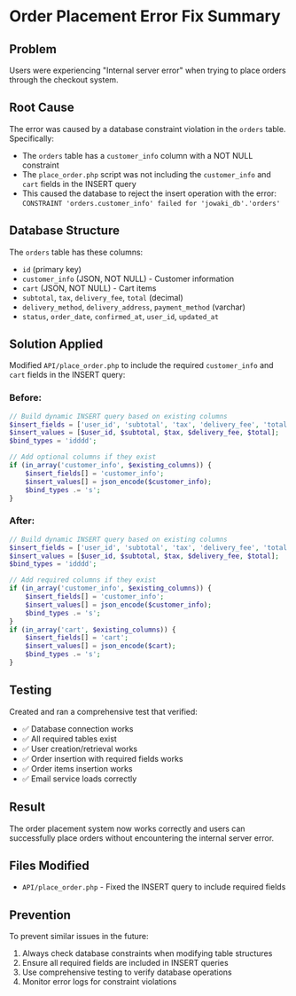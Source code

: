 # Order Placement Error Fix Summary

## Problem
Users were experiencing "Internal server error" when trying to place orders through the checkout system.

## Root Cause
The error was caused by a database constraint violation in the `orders` table. Specifically:

- The `orders` table has a `customer_info` column with a NOT NULL constraint
- The `place_order.php` script was not including the `customer_info` and `cart` fields in the INSERT query
- This caused the database to reject the insert operation with the error: `CONSTRAINT 'orders.customer_info' failed for 'jowaki_db'.'orders'`

## Database Structure
The `orders` table has these columns:
- `id` (primary key)
- `customer_info` (JSON, NOT NULL) - Customer information
- `cart` (JSON, NOT NULL) - Cart items
- `subtotal`, `tax`, `delivery_fee`, `total` (decimal)
- `delivery_method`, `delivery_address`, `payment_method` (varchar)
- `status`, `order_date`, `confirmed_at`, `user_id`, `updated_at`

## Solution Applied
Modified `API/place_order.php` to include the required `customer_info` and `cart` fields in the INSERT query:

### Before:
```php
// Build dynamic INSERT query based on existing columns
$insert_fields = ['user_id', 'subtotal', 'tax', 'delivery_fee', 'total'];
$insert_values = [$user_id, $subtotal, $tax, $delivery_fee, $total];
$bind_types = 'idddd';

// Add optional columns if they exist
if (in_array('customer_info', $existing_columns)) {
    $insert_fields[] = 'customer_info';
    $insert_values[] = json_encode($customer_info);
    $bind_types .= 's';
}
```

### After:
```php
// Build dynamic INSERT query based on existing columns
$insert_fields = ['user_id', 'subtotal', 'tax', 'delivery_fee', 'total'];
$insert_values = [$user_id, $subtotal, $tax, $delivery_fee, $total];
$bind_types = 'idddd';

// Add required columns if they exist
if (in_array('customer_info', $existing_columns)) {
    $insert_fields[] = 'customer_info';
    $insert_values[] = json_encode($customer_info);
    $bind_types .= 's';
}
if (in_array('cart', $existing_columns)) {
    $insert_fields[] = 'cart';
    $insert_values[] = json_encode($cart);
    $bind_types .= 's';
}
```

## Testing
Created and ran a comprehensive test that verified:
- ✅ Database connection works
- ✅ All required tables exist
- ✅ User creation/retrieval works
- ✅ Order insertion with required fields works
- ✅ Order items insertion works
- ✅ Email service loads correctly

## Result
The order placement system now works correctly and users can successfully place orders without encountering the internal server error.

## Files Modified
- `API/place_order.php` - Fixed the INSERT query to include required fields

## Prevention
To prevent similar issues in the future:
1. Always check database constraints when modifying table structures
2. Ensure all required fields are included in INSERT queries
3. Use comprehensive testing to verify database operations
4. Monitor error logs for constraint violations

